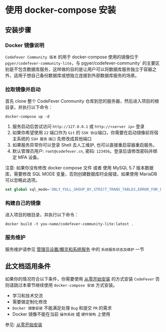 # 使用 docker-compose 安装

## 安装步骤

### Docker 镜像说明

`CodeFever Community 版本` 的用于 docker-compose 使用的镜像位于 `pgyer/codefever-community-lite`，与 pgyer/codefever-community` 的主要区别是不包含数据库服务，这样做的目的是让用户可以将数据库服务独立于容器之外，适用于想自己备份数据库或想独立连接到外部数据库服务的场景。

### 拉取镜像并启动

首先 clone 整个 CodeFever Community 仓库到您的服务器，然后进入项目的根目录，并执行以下命令：

```shell
docker-compose up -d
```

1. 服务启动后尝试访问 `http://127.0.0.1` 或 `http://<server ip>` 登录
2. 如果你希望使用 `22` 端口作为 `Git` 的 `SSH 协议`端口，你需要在启动镜像前将宿主系统的 `SSH 服务` `端口` 先修改成其他端口
3. 如果服务异常你可以登录 Shell 去人工维护, 也可以直接重启容器重启服务。
4. 默认管理员用户: `root@codefever.cn`, 密码: `123456`。登录后请修改密码并绑定 MFA 设备。

注意: 如果你没有修改 docker compose 文件 或者 使用 MySQL 5.7 版本数据库，需要修改 SQL MODE 变量，否则创建数据库时会报错，如果使用 MariaDB 可以忽略此选项。

``` sql
set global sql_mode='ONLY_FULL_GROUP_BY,STRICT_TRANS_TABLES,ERROR_FOR_DIVISION_BY_ZERO,NO_AUTO_CREATE_USER,NO_ENGINE_SUBSTITUTION';
```

### 构建自己的镜像

进入项目的根目录，并执行以下命令：

```shell
docker build -t you-name/codefever-community-lite:latest .
```

### 服务维护

服务维护请参见 [管理员设置/概览和系统服务](../admin/dashboard.md) 中的 `系统服务状态及维护` 一节

## 此文档适用条件

如果你的情况符合以下条件，你需要使用 [从零开始安装](install_from_scratch.md) 的方式安装 `CodeFever` 否则请跳过本章节继续使用 `docker-compose 安装` 方式安装。

- 学习和技术交流
- 需要做定制化修改
- `Docker 镜像安装` 不能满足处理 `Bug` 和提交 `PR` 的需求
- Docker 镜像不能在当前 `操作系统` 或 `硬件架构` 上使用

参见: [从零开始安装](install_from_scratch.md)
